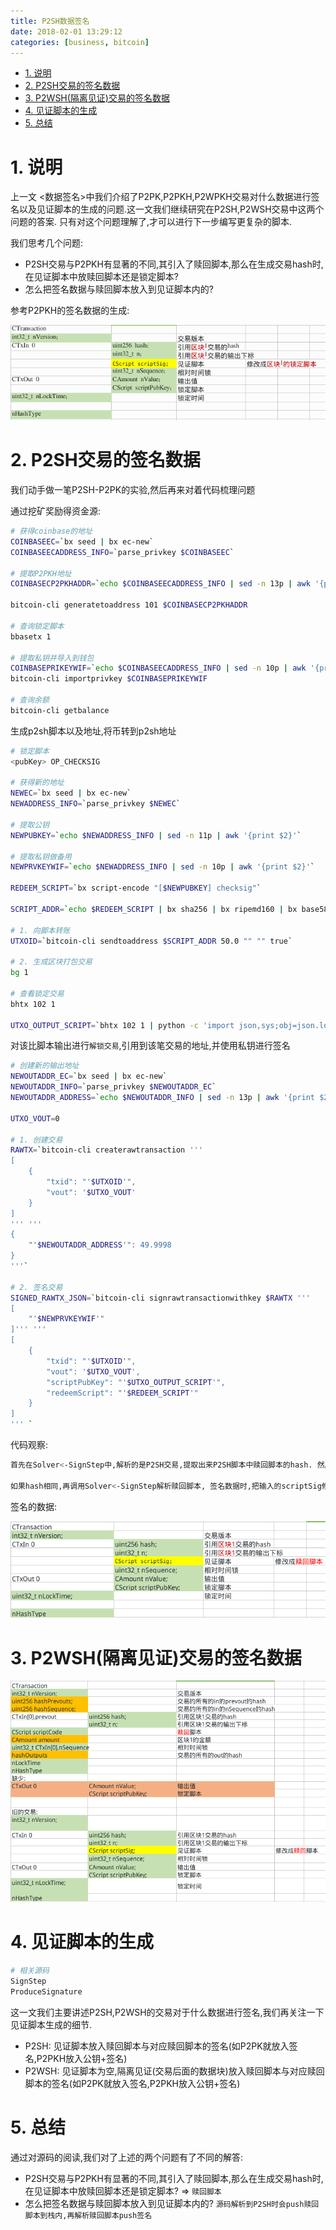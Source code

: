 ```yaml
---
title: P2SH数据签名
date: 2018-02-01 13:29:12
categories: [business, bitcoin]
---
```


<!-- TOC -->

- [1. 说明](#1-说明)
- [2. P2SH交易的签名数据](#2-p2sh交易的签名数据)
- [3. P2WSH(隔离见证)交易的签名数据](#3-p2wsh隔离见证交易的签名数据)
- [4. 见证脚本的生成](#4-见证脚本的生成)
- [5. 总结](#5-总结)

<!-- /TOC -->

<a id="markdown-1-说明" name="1-说明"></a>
# 1. 说明

上一文 <数据签名>中我们介绍了P2PK,P2PKH,P2WPKH交易对什么数据进行签名以及见证脚本的生成的问题.这一文我们继续研究在P2SH,P2WSH交易中这两个问题的答案. 只有对这个问题理解了,才可以进行下一步编写更复杂的脚本.

我们思考几个问题:

* P2SH交易与P2PKH有显著的不同,其引入了赎回脚本,那么在生成交易hash时,在见证脚本中放赎回脚本还是锁定脚本?
* 怎么把签名数据与赎回脚本放入到见证脚本内的?

参考P2PKH的签名数据的生成:

![](./pic/p2pkh_sign.png)


<a id="markdown-2-p2sh交易的签名数据" name="2-p2sh交易的签名数据"></a>
# 2. P2SH交易的签名数据

我们动手做一笔P2SH-P2PK的实验,然后再来对着代码梳理问题

通过挖矿奖励得资金源:

```bash
# 获得coinbase的地址
COINBASEEC=`bx seed | bx ec-new`
COINBASEECADDRESS_INFO=`parse_privkey $COINBASEEC`

# 提取P2PKH地址
COINBASECP2PKHADDR=`echo $COINBASEECADDRESS_INFO | sed -n 13p | awk '{print $2}'`

bitcoin-cli generatetoaddress 101 $COINBASECP2PKHADDR

# 查询锁定脚本
bbasetx 1

# 提取私钥并导入到钱包
COINBASEPRIKEYWIF=`echo $COINBASEECADDRESS_INFO | sed -n 10p | awk '{print $2}'`
bitcoin-cli importprivkey $COINBASEPRIKEYWIF

# 查询余额
bitcoin-cli getbalance
```

生成p2sh脚本以及地址,将币转到p2sh地址
```bash
# 锁定脚本
<pubKey> OP_CHECKSIG

# 获得新的地址
NEWEC=`bx seed | bx ec-new`
NEWADDRESS_INFO=`parse_privkey $NEWEC`

# 提取公钥
NEWPUBKEY=`echo $NEWADDRESS_INFO | sed -n 11p | awk '{print $2}'`

# 提取私钥做备用
NEWPRVKEYWIF=`echo $NEWADDRESS_INFO | sed -n 10p | awk '{print $2}'`

REDEEM_SCRIPT=`bx script-encode "[$NEWPUBKEY] checksig"`

SCRIPT_ADDR=`echo $REDEEM_SCRIPT | bx sha256 | bx ripemd160 | bx base58check-encode --version 5`

# 1. 向脚本转账
UTXOID=`bitcoin-cli sendtoaddress $SCRIPT_ADDR 50.0 "" "" true`

# 2. 生成区块打包交易
bg 1

# 查看锁定交易
bhtx 102 1

UTXO_OUTPUT_SCRIPT=`bhtx 102 1 | python -c 'import json,sys;obj=json.load(sys.stdin);print(obj["vout"][0]["scriptPubKey"]["hex"])'`
```

对该比脚本输出进行`解锁交易`,引用到该笔交易的地址,并使用私钥进行签名
```bash
# 创建新的输出地址
NEWOUTADDR_EC=`bx seed | bx ec-new`
NEWOUTADDR_INFO=`parse_privkey $NEWOUTADDR_EC`
NEWOUTADDR_ADDRESS=`echo $NEWOUTADDR_INFO | sed -n 13p | awk '{print $2}'`

UTXO_VOUT=0

# 1. 创建交易
RAWTX=`bitcoin-cli createrawtransaction '''
[
    {
        "txid": "'$UTXOID'",
        "vout": '$UTXO_VOUT'
    }
]
''' '''
{
    "'$NEWOUTADDR_ADDRESS'": 49.9998
}
'''`

# 2. 签名交易
SIGNED_RAWTX_JSON=`bitcoin-cli signrawtransactionwithkey $RAWTX '''
[
    "'$NEWPRVKEYWIF'"
]''' '''
[
    {
        "txid": "'$UTXOID'",
        "vout": '$UTXO_VOUT',
        "scriptPubKey": "'$UTXO_OUTPUT_SCRIPT'",
        "redeemScript": "'$REDEEM_SCRIPT'"
    }
]
''' `
```

代码观察:

```bash
首先在Solver<-SignStep中,解析的是P2SH交易,提取出来P2SH脚本中赎回脚本的hash. 然后判断输入的赎回脚本hash是否与P2SH脚本中的hash相同.  

如果hash相同,再调用Solver<-SignStep解析赎回脚本, 签名数据时,把输入的scriptSig修改成赎回脚本.
```

签名的数据:  

![](./pic/p2sh_sign.png)


<a id="markdown-3-p2wsh隔离见证交易的签名数据" name="3-p2wsh隔离见证交易的签名数据"></a>
# 3. P2WSH(隔离见证)交易的签名数据

![](./pic/p2wsh_sign.png)

<a id="markdown-4-见证脚本的生成" name="4-见证脚本的生成"></a>
# 4. 见证脚本的生成


```bash
# 相关源码
SignStep
ProduceSignature
```

这一文我们主要讲述P2SH,P2WSH的交易对于什么数据进行签名,我们再关注一下见证脚本生成的细节.

* P2SH: 见证脚本放入赎回脚本与对应赎回脚本的签名(如P2PK就放入签名,P2PKH放入公钥+签名)
* P2WSH: 见证脚本为空,隔离见证(交易后面的数据块)放入赎回脚本与对应赎回脚本的签名(如P2PK就放入签名,P2PKH放入公钥+签名)

<a id="markdown-5-总结" name="5-总结"></a>
# 5. 总结

通过对源码的阅读,我们对了上述的两个问题有了不同的解答:

* P2SH交易与P2PKH有显著的不同,其引入了赎回脚本,那么在生成交易hash时,在见证脚本中放赎回脚本还是锁定脚本?  => `赎回脚本`
* 怎么把签名数据与赎回脚本放入到见证脚本内的? `源码解析到P2SH时会push赎回脚本到栈内,再解析赎回脚本push签名`
